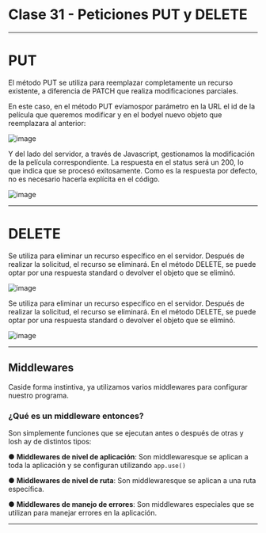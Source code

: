 # Clase 31 - Peticiones PUT y DELETE

---

# PUT

El método PUT se utiliza para reemplazar completamente un recurso existente, a diferencia de PATCH que realiza modificaciones parciales.

En este caso, en el método PUT evíamospor parámetro en la URL el id de la película que queremos modificar y en el bodyel nuevo objeto que reemplazara al anterior:

![image](https://github.com/eugenia1984/node/assets/72580574/587a2cc8-a42b-426d-ac19-c98a2880e14a)

Y del lado del servidor, a través de Javascript, gestionamos la modificación de la película correspondiente. La respuesta en el status será un 200, lo que indica que se procesó exitosamente. Como es la respuesta por defecto, no es necesario hacerla explícita en el código.

![image](https://github.com/eugenia1984/node/assets/72580574/19aa651c-6d0f-4c5e-af94-ed26f9d0d4ec)

---

# DELETE

Se utiliza para eliminar un recurso específico en el servidor. Después de realizar la solicitud, el recurso se eliminará. En el método DELETE, se puede optar por una respuesta standard o devolver el objeto que se eliminó.

![image](https://github.com/eugenia1984/node/assets/72580574/5269730a-9b5f-4d17-a2ea-02d4ac9cbc89)

Se utiliza para eliminar un recurso específico en el servidor. Después de realizar la solicitud, el recurso se eliminará. En el método DELETE, se puede optar por una respuesta standard o devolver el objeto que se eliminó.

![image](https://github.com/eugenia1984/node/assets/72580574/3a85556b-892a-42dd-9cf9-30c7c6655a60)

---

##  Middlewares

Caside forma instintiva, ya utilizamos varios middlewares para configurar nuestro programa.

### ¿Qué es un middleware entonces?

Son simplemente funciones que se ejecutan antes o después de otras y losh ay de distintos tipos:

● **Middlewares de nivel de aplicación**: Son middlewaresque se aplican a toda la aplicación y se configuran utilizando ``app.use()``

● **Middlewares de nivel de ruta**: Son middlewaresque se aplican a una ruta específica.

● **Middlewares de manejo de errores**: Son middlewares especiales que se utilizan para manejar errores en la aplicación.


---

